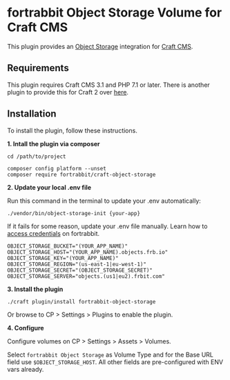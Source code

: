 fortrabbit Object Storage Volume for Craft CMS
==============================================

This plugin provides an [Object Storage](https://help.fortrabbit.com/object-storage) integration for [Craft CMS](https://craftcms.com/).


## Requirements

This plugin requires Craft CMS 3.1 and PHP 7.1 or later. There is another plugin to provide this for Craft 2 over [here](https://github.com/fortrabbit/craft-s3-fortrabbit).



## Installation

To install the plugin, follow these instructions.


**1. Intall the plugin via composer**

```
cd /path/to/project

composer config platform --unset
composer require fortrabbit/craft-object-storage
```

**2. Update your local .env file** 

Run this command in the terminal to update your .env automatically:

```
./vendor/bin/object-storage-init {your-app}
```

If it fails for some reason, update your .env file manually. Learn how to [access credentials](https://help.fortrabbit.com/object-storage#toc-obtaining-credentials) on fortrabbit.

```
OBJECT_STORAGE_BUCKET="(YOUR_APP_NAME)"
OBJECT_STORAGE_HOST="(YOUR_APP_NAME).objects.frb.io"
OBJECT_STORAGE_KEY="(YOUR_APP_NAME)"
OBJECT_STORAGE_REGION="(us-east-1|eu-west-1)"
OBJECT_STORAGE_SECRET="(OBJECT_STORAGE_SECRET)"
OBJECT_STORAGE_SERVER="objects.(us1|eu2).frbit.com"
```



**3. Install the plugin**
```
./craft plugin/install fortrabbit-object-storage
```

Or browse to  CP > Settings > Plugins to enable the plugin.


**4. Configure**

Configure volumes on CP > Settings > Assets > Volumes. 

Select `fortrabbit Object Storage` as Volume Type and for the Base URL field use `$OBJECT_STORAGE_HOST`. 
All other fields are pre-configured with ENV vars already. 


